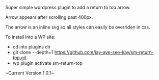 Super simple wordpress plugin to add a return to top arrow.

Arrow appears after scrolling past 400px.

The arrow is an inline svg so all styles can easily be overriden in css.

To install into a WP site:
* cd into plugins dir
* git clone --depth=1 https://github.com/jay-aye-see-kay/sm-return-top.git
* wp plugin activate sm-return-top

~Current Version:1.0.1~